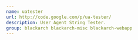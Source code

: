 ```yaml
---
name: uatester
url: http://code.google.com/p/ua-tester/
description: User Agent String Tester.
group: blackarch blackarch-misc blackarch-webapp
---
```

